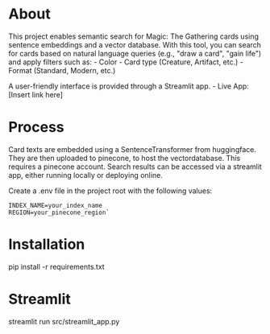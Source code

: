 # About

This project enables semantic search for Magic: The Gathering cards using sentence embeddings and a vector database. With this tool, you can search for cards based on natural language queries (e.g., "draw a card", "gain life") and apply filters such as:
    - Color
    - Card type (Creature, Artifact, etc.)
    - Format (Standard, Modern, etc.)

A user-friendly interface is provided through a Streamlit app.
    - Live App: [Insert link here]

# Process

Card texts are embedded using a SentenceTransformer from huggingface. They are then uploaded to pinecone, to host the vectordatabase. This requires a pinecone account.
Search results can be accessed via a streamlit app, either running locally or deploying online.

Create a .env file in the project root with the following values:

````PINECONE_API_KEY=your_pinecone_api_key
INDEX_NAME=your_index_name
REGION=your_pinecone_region`
````

# Installation

pip install -r requirements.txt

# Streamlit

streamlit run src/streamlit_app.py